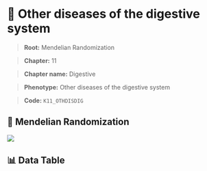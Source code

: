 # 🧪 Other diseases of the digestive system

> **Root:** Mendelian Randomization

> **Chapter:** 11  

> **Chapter name:** Digestive

> **Phenotype:** Other diseases of the digestive system  

> **Code:** `K11_OTHDISDIG`

## 🧬 Mendelian Randomization  

<img src="/MR/Figures/Forward/K11_OTHDISDIG.png"/>

## 📊 Data Table

<CsvTableMRF src="/MR/Data/Forward/K11_OTHDISDIG.csv"/>
